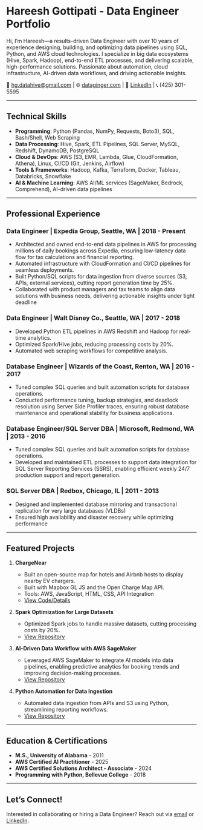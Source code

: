 # Hareesh Gottipati - Data Engineer Portfolio

Hi, I’m Hareesh—a results-driven Data Engineer with over 10 years of experience designing, building, and optimizing data pipelines using SQL, Python, and AWS cloud technologies. I specialize in big data ecosystems (Hive, Spark, Hadoop), end-to-end ETL processes, and delivering scalable, high-performance solutions. Passionate about automation, cloud infrastructure, AI-driven data workflows, and driving actionable insights.

📧 [hg.datahive@gmail.com](mailto:hg.datahive@gmail.com) | 🌐 [dataginger.com](http://dataginger.com/) | 🔗 [LinkedIn](https://www.linkedin.com/in/hareeshgottipati/) | 📞 (425) 301-5595

---

## Technical Skills
- **Programming**: Python (Pandas, NumPy, Requests, Boto3), SQL, Bash/Shell, Web Scraping
- **Data Processing**: Hive, Spark, ETL Pipelines, SQL Server, MySQL, Redshift, DynamoDB, PostgreSQL
- **Cloud & DevOps**: AWS (S3, EMR, Lambda, Glue, CloudFormation, Athena), Linux, CI/CD (Git, Jenkins, Airflow)
- **Tools & Frameworks**: Hadoop, Kafka, Terraform, Docker, Tableau, Databricks, Snowflake
- **AI & Machine Learning**: AWS AI/ML services (SageMaker, Bedrock, Comprehend), AI-driven data pipelines

---

## Professional Experience
### Data Engineer | Expedia Group, Seattle, WA | 2018 - Present
- Architected and owned end-to-end data pipelines in AWS for processing millions of daily bookings across Expedia, ensuring low-latency data flow for tax calculations and financial reporting.
- Automated infrastructure with CloudFormation and CI/CD pipelines for seamless deployments.
- Built Python/SQL scripts for data ingestion from diverse sources (S3, APIs, external services), cutting report generation time by 25%.
- Collaborated with product managers and tax teams to align data solutions with business needs, delivering actionable insights under tight deadline


### Data Engineer | Walt Disney Co., Seattle, WA | 2017 - 2018
- Developed Python ETL pipelines in AWS Redshift and Hadoop for real-time analytics.
- Optimized Spark/Hive jobs, reducing processing costs by 20%.
- Automated web scraping workflows for competitive analysis.

### Database Engineer | Wizards of the Coast, Renton, WA | 2016 - 2017
- Tuned complex SQL queries and built automation scripts for database operations.
- Conducted performance tuning, backup strategies, and deadlock resolution using Server Side Profiler traces, ensuring robust database maintenance and operational stability for business applications.

### Database Engineer/SQL Server DBA | Microsoft, Redmond, WA | 2013 - 2016
- Tuned complex SQL queries and built automation scripts for database operations.
- Developed and maintained ETL processes to support data integration for SQL Server Reporting Services (SSRS), enabling efficient weekly 24/7 production support and report generation.

### SQL Server DBA | Redbox, Chicago, IL | 2011 - 2013
- Designed and implemented database mirroring and transactional replication for very large databases (VLDBs)
- Ensured high availability and disaster recovery while optimizing performance

---

## Featured Projects
1. **ChargeNear**  
   - Built an open-source map for hotels and Airbnb hosts to display nearby EV chargers.
   - Built with Mapbox GL JS and the Open Charge Map API.
   - Tools: AWS, JavaScript, HTML, CSS, API Integration
   - [View Code/Details](https://github.com/hgottipati/ChargeNear)

2. **Spark Optimization for Large Datasets**  
   - Optimized Spark jobs to handle massive datasets, cutting processing costs by 20%.  
   - [View Repository](https://github.com/hareeshgottipati/spark-optimization)  

3. **AI-Driven Data Workflow with AWS SageMaker**  
   - Leveraged AWS SageMaker to integrate AI models into data pipelines, enabling predictive analytics for booking trends and improving decision-making processes.  
   - [View Repository](https://github.com/hareeshgottipati/ai-data-workflow)  

4. **Python Automation for Data Ingestion**  
   - Automated data ingestion from APIs and S3 using Python, streamlining reporting workflows.  
   - [View Repository](https://github.com/hareeshgottipati/python-automation)

---

## Education & Certifications
- **M.S., University of Alabama** - 2011
- **AWS Certified AI Practitioner** - 2025
- **AWS Certified Solutions Architect - Associate** - 2024
- **Programming with Python, Bellevue College** - 2018

---

## Let’s Connect!
Interested in collaborating or hiring a Data Engineer? Reach out via [email](mailto:hg.datahive@gmail.com) or [LinkedIn](https://www.linkedin.com/in/hareeshgottipati/).
